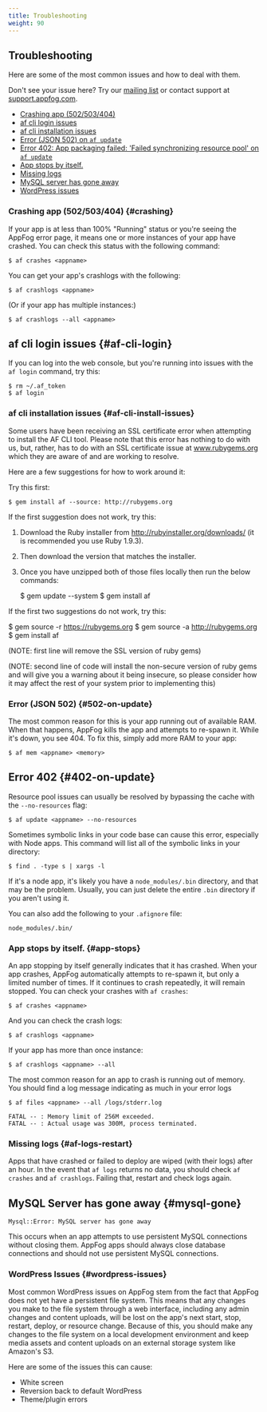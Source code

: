```yaml
---
title: Troubleshooting
weight: 90
---
```


## Troubleshooting

Here are some of the most common issues and how to deal with them. 

Don't see your issue here? Try our [mailing list](https://groups.google.com/forum/#!forum/appfog-users) or contact support at [support.appfog.com](https://support.appfog.com).

* [Crashing app (502/503/404)](#crashing)
* [af cli login issues](#af-cli-login)
* [af cli installation issues](#af-cli-install-issues)
* [Error (JSON 502) on  `af update`](#502-on-update)
* [Error 402: App packaging failed: 'Failed synchronizing resource pool' on `af update`](#402-on-update)
* [App stops by itself.](#app-stops)
* [Missing logs](#af-logs-restart)
* [MySQL server has gone away](#mysql-gone)
* [WordPress issues](#wordpress-issues)

### Crashing app (502/503/404) {#crashing}

If your app is at less than 100% "Running" status or you're seeing the AppFog error page, it means one or more instances of your app have crashed. You can check this status with the following command:

    $ af crashes <appname>

You can get your app's crashlogs with the following:

    $ af crashlogs <appname>

(Or if your app has multiple instances:)

    $ af crashlogs --all <appname>

## af cli login issues {#af-cli-login}

If you can log into the web console, but you're running into issues with the `af login` command, try this: 

    $ rm ~/.af_token
    $ af login

### af cli installation issues {#af-cli-install-issues}

Some users have been receiving an SSL certificate error when attempting to install the AF CLI tool. Please note that this error has nothing to do with us, but, rather, has to do with an SSL certificate issue at www.rubygems.org which they are aware of and are working to resolve.

Here are a few suggestions for how to work around it: 

Try this first:

    $ gem install af --source: http://rubygems.org

If the first suggestion does not work, try this:

1. Download the Ruby installer from http://rubyinstaller.org/downloads/ (it is recommended you use Ruby 1.9.3).
2. Then download the version that matches the installer.
3. Once you have unzipped both of those files locally then run the below commands:

    $ gem update --system
    $ gem install af

If the first two suggestions do not work, try this:
   
   $ gem source -r https://rubygems.org
   $ gem source -a http://rubygems.org
   $ gem install af

   (NOTE: first line will remove the SSL version of ruby gems)

   (NOTE: second line of code will install the non-secure version of ruby gems and will give you a warning about it being insecure, so please consider how it may affect the rest of your system prior to implementing this)


### Error (JSON 502) {#502-on-update}

The most common reason for this is your app running out of available RAM. When that happens, AppFog kills the app and attempts to re-spawn it. While it's down, you see 404. To fix this, simply add more RAM to your app: 

    $ af mem <appname> <memory>

## Error 402 {#402-on-update}

Resource pool issues can usually be resolved by bypassing the cache with the `--no-resources` flag: 

    $ af update <appname> --no-resources

Sometimes symbolic links in your code base can cause this error, especially with Node apps. This command will list all of the symbolic links in your directory:

    $ find . -type s | xargs -l

If it's a node app, it's likely you have a `node_modules/.bin` directory, and that may be the problem. Usually, you can just delete the entire `.bin` directory if you aren't using it. 

You can also add the following to your `.afignore` file:

    node_modules/.bin/

### App stops by itself. {#app-stops}

An app stopping by itself generally indicates that it has crashed. When your app crashes, AppFog automatically attempts to re-spawn it, but only a limited number of times. If it continues to crash repeatedly, it will remain stopped. You can check your crashes with `af crashes`:
    
    $ af crashes <appname>

And you can check the crash logs:
    
    $ af crashlogs <appname>

If your app has more than once instance:

    $ af crashlogs <appname> --all

The most common reason for an app to crash is running out of memory. You should find a log message indicating as much in your error logs

    $ af files <appname> --all /logs/stderr.log

    FATAL -- : Memory limit of 256M exceeded.
    FATAL -- : Actual usage was 300M, process terminated.


### Missing logs {#af-logs-restart}

Apps that have crashed or failed to deploy are wiped (with their logs) after an hour. In the event that `af logs` returns no data, you should check `af crashes` and `af crashlogs`. Failing that, restart and check logs again. 


## MySQL Server has gone away {#mysql-gone}

    Mysql::Error: MySQL server has gone away

This occurs when an app attempts to use persistent MySQL connections without closing them. AppFog apps should always close database connections and should not use persistent MySQL connections.

### WordPress Issues {#wordpress-issues}

Most common WordPress issues on AppFog stem from the fact that AppFog does not yet have a persistent file system. This means that any changes you make to the file system through a web interface, including any admin changes and content uploads, will be lost on the app's next start, stop, restart, deploy, or resource change. Because of this, you should make any changes to the file system on a local development environment and keep media assets and content uploads on an external storage system like Amazon's S3.

Here are some of the issues this can cause:

* White screen
* Reversion back to default WordPress
* Theme/plugin errors
